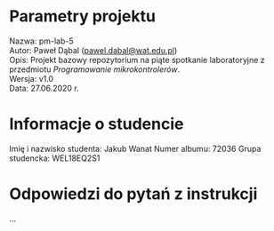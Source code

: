 # Parametry projektu

Nazwa: pm-lab-5  
Autor: Paweł Dąbal (pawel.dabal@wat.edu.pl)  
Opis: Projekt bazowy repozytorium na piąte spotkanie laboratoryjne z przedmiotu _Programowanie mikrokontrolerów_.  
Wersja: v1.0  
Data: 27.06.2020 r.

# Informacje o studencie

Imię i nazwisko studenta: Jakub Wanat
Numer albumu: 72036 
Grupa studencka: WEL18EQ2S1

# Odpowiedzi do pytań z instrukcji
...
